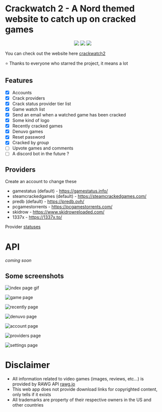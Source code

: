 # Crackwatch 2 - A Nord themed website to catch up on cracked games

<div align="center">

<img src="https://img.shields.io/github/stars/Trunkelis/crackwatch2?style=for-the-badge" /> <img src="https://img.shields.io/badge/unofficial-100%25-blue?style=for-the-badge" /> <img src="https://img.shields.io/uptimerobot/status/m790997737-7266ed58ec88497ab98dcbac?style=for-the-badge" />

</div>

You can check out the website here [crackwatch2](https://crackwatch2.com/)

⭐ Thanks to everyone who starred the project, it means a lot

## Features

-   [x] Accounts
-   [x] Crack providers
-   [x] Crack status provider tier list
-   [x] Game watch list
-   [x] Send an email when a watched game has been cracked
-   [x] Some kind of logo
-   [x] Recently cracked games
-   [x] Denuvo games
-   [x] Reset password
-   [x] Cracked by _group_
-   [ ] Upvote games and comments
-   [ ] A discord bot in the future ?

## Providers

Create an account to change these

-   gamestatus (default) - https://gamestatus.info/
-   steamcrackedgames (default) - https://steamcrackedgames.com/
-   predb (default) - https://predb.ovh/
-   pcgamestorrents - https://pcgamestorrents.com/
-   skidrow - https://www.skidrowreloaded.com/
-   1337x - https://1337x.to/

Provider [statuses](https://stats.uptimerobot.com/mXRPlipEkr)

# API

_coming soon_

## Some screenshots

![index page gif](https://user-images.githubusercontent.com/56039679/156759993-3cae0176-4ab9-4350-a644-fb4742ce2f0b.png)

![game page](https://user-images.githubusercontent.com/56039679/156760002-eb89dc52-fa04-4884-b7e8-942b4a21613e.png)

![recently page](https://user-images.githubusercontent.com/56039679/156881101-1c9ede7f-7838-4ace-9cb8-73bc60d1d91e.png)

![denuvo page](https://user-images.githubusercontent.com/56039679/156881126-25159ef2-a7d9-4ad2-bc5c-61133b8fcbe8.png)

![account page](https://user-images.githubusercontent.com/56039679/156760005-0e71244b-b13d-421c-80a8-7180e9dafbe1.png)

![providers page](https://user-images.githubusercontent.com/56039679/156760007-5a11698a-642c-46d4-9570-40456e57d378.png)

![settings page](https://user-images.githubusercontent.com/56039679/156760000-3758c5af-f1c1-493a-bc40-7ace606a5094.png)

# Disclaimer

-   All information related to video games (images, reviews, etc...) is provided by RAWG API [rawg.io](https://rawg.io/apidocs)
-   This web app does not provide download links for copyrighted content, only tells if it exists
-   All trademarks are property of their respective owners in the US and other countries
